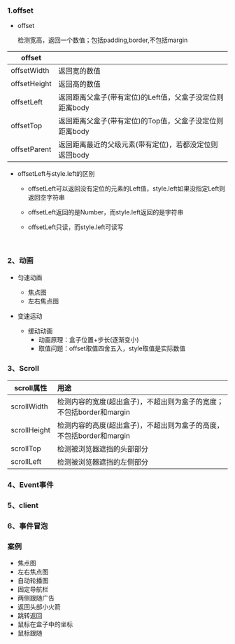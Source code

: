 ### 1.offset

* offset

  检测宽高，返回一个数值；包括padding,border,不包括margin

| offset       |                                   |
| ------------ | --------------------------------- |
| offsetWidth  | 返回宽的数值                            |
| offsetHeight | 返回高的数值                            |
| offsetLeft   | 返回距离父盒子(带有定位)的Left值，父盒子没定位则距离body |
| offsetTop    | 返回距离父盒子(带有定位)的Top值，父盒子没定位则距离body  |
| offsetParent | 返回距离最近的父级元素(带有定位)，若都没定位则返回body    |

* offsetLeft与style.left的区别 

  * offsetLeft可以返回没有定位的元素的Left值，style.left如果没指定Left则返回空字符串

  * offsetLeft返回的是Number，而style.left返回的是字符串

  * offsetLeft只读，而style.left可读写

    ​

### 2、动画

* 匀速动画


  * 焦点图
  * 左右焦点图
* 变速运动
  * 缓动动画
    * 动画原理：盒子位置+步长(逐渐变小)
    * 取值问题：offset取值四舍五入，style取值是实际数值



### 3、Scroll

| scroll属性     | 用途                                       |
| ------------ | :--------------------------------------- |
| scrollWidth  | 检测内容的宽度(超出盒子)，不超出则为盒子的宽度；不包括border和margin |
| scrollHeight | 检测内容的高度(超出盒子)，不超出则为盒子的高度，不包括border和margin |
| scrollTop    | 检测被浏览器遮挡的头部部分                            |
| scrollLeft   | 检测被浏览器遮挡的左侧部分                            |



### 4、Event事件



### 5、client



### 6、事件冒泡

 





### 案例

* 焦点图
* 左右焦点图
* 自动轮播图
* 固定导航栏
* 两侧跟随广告
* 返回头部小火箭
* 跳转返回
* 鼠标在盒子中的坐标
* 鼠标跟随


